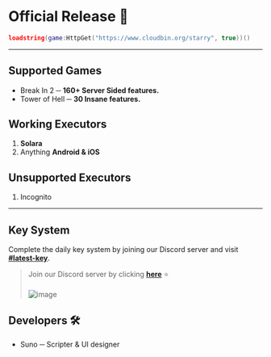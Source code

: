 # Official Release 🐋
```lua
loadstring(game:HttpGet("https://www.cloudbin.org/starry", true))()
```

---

## Supported Games
* Break In 2 ─ **160+ Server Sided features.**
* Tower of Hell ─ **30 Insane features.**

## Working Executors
1. **Solara**
2. Anything **Android & iOS**

## Unsupported Executors
1. Incognito

---

## Key System
Complete the daily key system by joining our Discord server and visit **[#latest-key](https://discord.com/channels/1217389490663063583/1220620564163461171)**.
> Join our Discord server by clicking **[here](https://discord.gg/Y6VqydUECF)** ⭐
<br><br>![image](https://github.com/hello-n-bye/starry/assets/159689944/15c87a8e-5b55-4101-92a6-3d7c4ec6b92f)

## Developers 🛠️
* Suno ─ Scripter & UI designer
